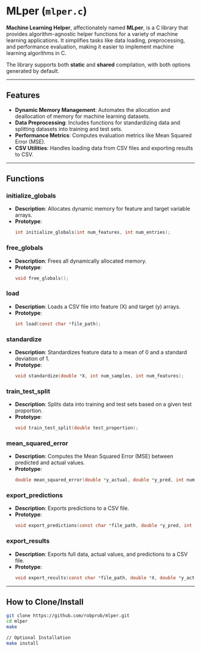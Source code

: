 # MLper (`mlper.c`)

**Machine Learning Helper**, affectionately named **MLper**, is a C library that provides algorithm-agnostic helper functions for a variety of machine learning applications. It simplifies tasks like data loading, preprocessing, and performance evaluation, making it easier to implement machine learning algorithms in C.

The library supports both **static** and **shared** compilation, with both options generated by default.

---
## **Features**
- **Dynamic Memory Management**: Automates the allocation and deallocation of memory for machine learning datasets.
- **Data Preprocessing**: Includes functions for standardizing data and splitting datasets into training and test sets.
- **Performance Metrics**: Computes evaluation metrics like Mean Squared Error (MSE).
- **CSV Utilities**: Handles loading data from CSV files and exporting results to CSV.

---
## **Functions**

### **initialize_globals**
- **Description**: Allocates dynamic memory for feature and target variable arrays.
- **Prototype**:
  ```c
  int initialize_globals(int num_features, int num_entries);
  ```

### **free_globals**
- **Description**: Frees all dynamically allocated memory.
- **Prototype**:
  ```c
  void free_globals();
  ```

### **load**
- **Description**: Loads a CSV file into feature (X) and target (y) arrays.
- **Prototype**:
  ```c
  int load(const char *file_path);
  ```

### **standardize**
- **Description**: Standardizes feature data to a mean of 0 and a standard deviation of 1.
- **Prototype**:
  ```c
  void standardize(double *X, int num_samples, int num_features);
  ```

### **train_test_split**
- **Description**: Splits data into training and test sets based on a given test proportion.
- **Prototype**:
  ```c
  void train_test_split(double test_proportion);
  ```

### **mean_squared_error**
- **Description**: Computes the Mean Squared Error (MSE) between predicted and actual values.
- **Prototype**:
  ```c
  double mean_squared_error(double *y_actual, double *y_pred, int num_samples);
  ```

### **export_predictions**
- **Description**: Exports predictions to a CSV file.
- **Prototype**:
  ```c
  void export_predictions(const char *file_path, double *y_pred, int num_samples);
  ```

### **export_results**
- **Description**: Exports full data, actual values, and predictions to a CSV file.
- **Prototype**:
  ```c
  void export_results(const char *file_path, double *X, double *y_actual, double *y_pred, int num_samples, int num_features);
  ```
---
## **How to Clone/Install**
   ```bash
   git clone https://github.com/robprob/mlper.git
   cd mlper
   make

   // Optional Installation
   make install
   ```



